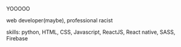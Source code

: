 YOOOOO

web developer(maybe), professional racist

skills: python, HTML, CSS, Javascript, ReactJS, React native, SASS, Firebase
